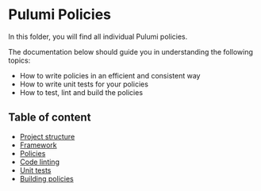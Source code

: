 # Pulumi Policies

In this folder, you will find all individual Pulumi policies.

The documentation below should guide you in understanding the following topics:

- How to write policies in an efficient and consistent way
- How to write unit tests for your policies
- How to test, lint and build the policies

## Table of content

* [Project structure](project-structure.md)
* [Framework](framework/framework.md)
* [Policies](policy/policy.md)
* [Code linting](policy/code-lint.md)
* [Unit tests](policy/unit-test.md)
* [Building policies](policy/build.md)
